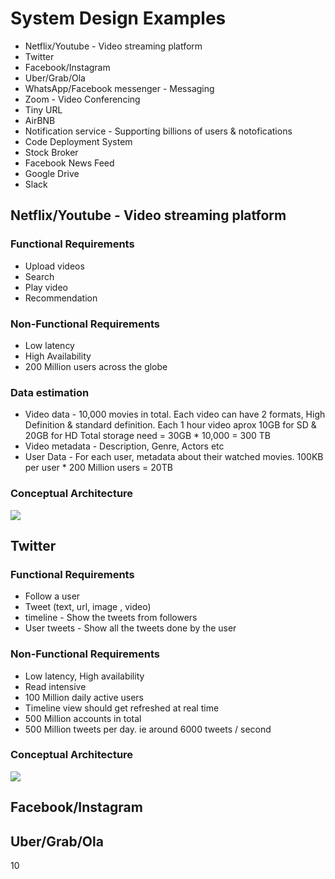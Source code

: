 # System Design Examples

* Netflix/Youtube - Video streaming platform
* Twitter
* Facebook/Instagram
* Uber/Grab/Ola
* WhatsApp/Facebook messenger - Messaging
* Zoom - Video Conferencing
* Tiny URL
* AirBNB
* Notification service - Supporting billions of users & notofications
* Code Deployment System
* Stock Broker
* Facebook News Feed
* Google Drive
* Slack

## Netflix/Youtube - Video streaming platform
### Functional Requirements
* Upload videos
* Search 
* Play video
* Recommendation
### Non-Functional Requirements
* Low latency
* High Availability
* 200 Million users across the globe
### Data estimation
* Video data - 10,000 movies in total. Each video can have 2 formats, High Definition & standard definition. Each 1 hour video aprox 10GB for SD & 20GB for HD
Total storage need = 30GB * 10,000 = 300 TB
* Video metadata - Description, Genre, Actors etc
* User Data - For each user, metadata about their watched movies. 100KB per user * 200 Million users = 20TB 
### Conceptual Architecture
<img src="https://github.com/spatnaik77/system-design-examples/blob/master/design-pictures/Netflix.png">
<br>

## Twitter
### Functional Requirements
* Follow a user
* Tweet (text, url, image , video)
* timeline - Show the tweets from followers
* User tweets - Show all the tweets done by the user
### Non-Functional Requirements
* Low latency, High availability
* Read intensive 
* 100 Million daily active users
* Timeline view should get refreshed at real time
* 500 Million accounts in total
* 500 Million tweets per day. ie around 6000 tweets / second
### Conceptual Architecture
<img src="https://github.com/spatnaik77/system-design-examples/blob/master/design-pictures/Twitter.png">
<br>

## Facebook/Instagram


## Uber/Grab/Ola
10
